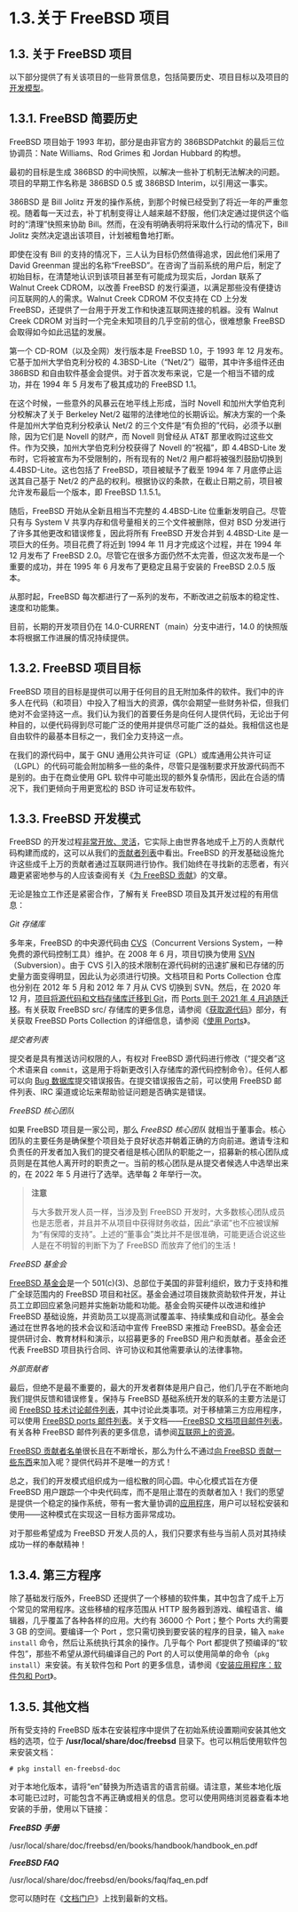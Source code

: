 # 1.3.关于 FreeBSD 项目

## 1.3. 关于 FreeBSD 项目

以下部分提供了有关该项目的一些背景信息，包括简要历史、项目目标以及项目的[开发模型](https://docs.freebsd.org/en/books/dev-model/)。

## 1.3.1. FreeBSD 简要历史

FreeBSD 项目始于 1993 年初，部分是由非官方的 386BSDPatchkit 的最后三位协调员：Nate Williams、Rod Grimes 和 Jordan Hubbard 的构想。

最初的目标是生成 386BSD 的中间快照，以解决一些补丁机制无法解决的问题。项目的早期工作名称是 386BSD 0.5 或 386BSD Interim，以引用这一事实。

386BSD 是 Bill Jolitz 开发的操作系统，到那个时候已经受到了将近一年的严重忽视。随着每一天过去，补丁机制变得让人越来越不舒服，他们决定通过提供这个临时的“清理”快照来协助 Bill。然而，在没有明确表明将采取什么行动的情况下，Bill Jolitz 突然决定退出该项目，计划被粗鲁地打断。

即使在没有 Bill 的支持的情况下，三人认为目标仍然值得追求，因此他们采用了 David Greenman 提出的名称“FreeBSD”。在咨询了当前系统的用户后，制定了初始目标，在清楚地认识到该项目甚至有可能成为现实后，Jordan 联系了 Walnut Creek CDROM，以改善 FreeBSD 的发行渠道，以满足那些没有便捷访问互联网的人的需求。Walnut Creek CDROM 不仅支持在 CD 上分发 FreeBSD，还提供了一台用于开发工作和快速互联网连接的机器。没有 Walnut Creek CDROM 对当时一个完全未知项目的几乎空前的信心，很难想象 FreeBSD 会取得如今如此迅猛的发展。

第一个 CD-ROM（以及全网）发行版本是 FreeBSD 1.0，于 1993 年 12 月发布。它基于加州大学伯克利分校的 4.3BSD-Lite（“Net/2”）磁带，其中许多组件还由 386BSD 和自由软件基金会提供。对于首次发布来说，它是一个相当不错的成功，并在 1994 年 5 月发布了极其成功的 FreeBSD 1.1。

在这个时候，一些意外的风暴云在地平线上形成，当时 Novell 和加州大学伯克利分校解决了关于 Berkeley Net/2 磁带的法律地位的长期诉讼。解决方案的一个条件是加州大学伯克利分校承认 Net/2 的三个文件是“有负担的”代码，必须予以删除，因为它们是 Novell 的财产，而 Novell 则曾经从 AT&T 那里收购过这些文件。作为交换，加州大学伯克利分校获得了 Novell 的“祝福”，即 4.4BSD-Lite 发布时，它将被宣布为不受限制的，所有现有的 Net/2 用户都将被强烈鼓励切换到 4.4BSD-Lite。这也包括了 FreeBSD，项目被赋予了截至 1994 年 7 月底停止运送其自己基于 Net/2 的产品的权利。根据协议的条款，在截止日期之前，项目被允许发布最后一个版本，即 FreeBSD 1.1.5.1。

随后，FreeBSD 开始从全新且相当不完整的 4.4BSD-Lite 位重新发明自己。尽管只有与 System V 共享内存和信号量相关的三个文件被删除，但对 BSD 分发进行了许多其他更改和错误修复，因此将所有 FreeBSD 开发合并到 4.4BSD-Lite 是一项巨大的任务。项目花费了将近到 1994 年 11 月才完成这个过程，并在 1994 年 12 月发布了 FreeBSD 2.0。尽管它在很多方面仍然不太完善，但这次发布是一个重要的成功，并在 1995 年 6 月发布了更稳定且易于安装的 FreeBSD 2.0.5 版本。

从那时起，FreeBSD 每次都进行了一系列的发布，不断改进之前版本的稳定性、速度和功能集。

目前，长期的开发项目仍在 14.0-CURRENT（main）分支中进行，14.0 的快照版本将根据工作进展的情况持续提供。

## 1.3.2. FreeBSD 项目目标

FreeBSD 项目的目标是提供可以用于任何目的且无附加条件的软件。我们中的许多人在代码（和项目）中投入了相当大的资源，偶尔会期望一些财务补偿，但我们绝对不会坚持这一点。我们认为我们的首要任务是向任何人提供代码，无论出于何种目的，以便代码得到尽可能广泛的使用并提供尽可能广泛的益处。我相信这也是自由软件的最基本目标之一，我们全力支持这一点。

在我们的源代码中，属于 GNU 通用公共许可证（GPL）或库通用公共许可证（LGPL）的代码可能会附加稍多一些的条件，尽管只是强制要求开放源代码而不是别的。由于在商业使用 GPL 软件中可能出现的额外复杂情形，因此在合适的情况下，我们更倾向于用更宽松的 BSD 许可证发布软件。

## 1.3.3. FreeBSD 开发模式

FreeBSD 的开发过程[非常开放、灵活](https://docs.freebsd.org/en/books/dev-model/)，它实际上由世界各地成千上万的人贡献代码构建而成的，这可以从我们的[贡献者列表](https://docs.freebsd.org/en/articles/contributors/)中看出。FreeBSD 的开发基础设施允许这些成千上万的贡献者通过互联网进行协作。我们始终在寻找新的志愿者，有兴趣更紧密地参与的人应该查阅有关《[为 FreeBSD 贡献](https://docs.freebsd.org/en/articles/contributing/)》的文章。

无论是独立工作还是紧密合作，了解有关 FreeBSD 项目及其开发过程的有用信息：

_Git 存储库_

多年来，FreeBSD 的中央源代码由 [CVS](https://www.nongnu.org/cvs/)（Concurrent Versions System，一种免费的源代码控制工具）维护。在 2008 年 6 月，项目切换为使用 [SVN](https://subversion.apache.org/)（Subversion）。由于 CVS 引入的技术限制在源代码树的迅速扩展和已存储的历史量方面变得明显，因此认为必须进行切换。文档项目和 Ports Collection 仓库也分别在 2012 年 5 月和 2012 年 7 月从 CVS 切换到 SVN。然后，在 2020 年 12 月，[项目将源代码和文档存储库迁移到 Git](https://www.freebsd.org/status/report-2020-10-2020-12.html#Git-Migration-Working-Group)，而 [Ports 则于 2021 年 4 月追随迁移](https://www.freebsd.org/status/report-2021-04-2021-06/#_git_migration_working_group)。有关获取 FreeBSD src/ 存储库的更多信息，请参阅《[获取源代码](https://docs.freebsd.org/en/books/handbook/cutting-edge/#synching)》部分，有关获取 FreeBSD Ports Collection 的详细信息，请参阅《[使用 Ports](https://docs.freebsd.org/en/books/handbook/ports/#ports-using)》。

_提交者列表_

提交者是具有推送访问权限的人，有权对 FreeBSD 源代码进行修改（“提交者”这个术语来自 `commit`，这是用于将新更改引入存储库的源代码控制命令）。任何人都可以向 [Bug 数据库](https://bugs.freebsd.org/submit/)提交错误报告。在提交错误报告之前，可以使用 FreeBSD 邮件列表、IRC 渠道或论坛来帮助验证问题是否确实是错误。

_FreeBSD 核心团队_

如果 FreeBSD 项目是一家公司，那么 _FreeBSD 核心团队_ 就相当于董事会。核心团队的主要任务是确保整个项目处于良好状态并朝着正确的方向前进。邀请专注和负责任的开发者加入我们的提交者组是核心团队的职能之一，招募新的核心团队成员则是在其他人离开时的职责之一。当前的核心团队是从提交者候选人中选举出来的，在 2022 年 5 月进行了选举。选举每 2 年举行一次。

> **注意**
>
> 与大多数开发人员一样，当涉及到 FreeBSD 开发时，大多数核心团队成员也是志愿者，并且并不从项目中获得财务收益，因此“承诺”也不应被误解为“有保障的支持”。上述的“董事会”类比并不是很准确，可能更适合说这些人是在不明智的判断下为了 FreeBSD 而放弃了他们的生活！

_FreeBSD 基金会_

[FreeBSD 基金会](https://freebsdfoundation.org/)是一个 501(c)(3)、总部位于美国的非营利组织，致力于支持和推广全球范围内的 FreeBSD 项目和社区。基金会通过项目拨款资助软件开发，并让员工立即回应紧急问题并实施新功能和功能。基金会购买硬件以改进和维护 FreeBSD 基础设施，并资助员工以提高测试覆盖率、持续集成和自动化。基金会通过在世界各地的技术会议和活动中宣传 FreeBSD 来推动 FreeBSD。基金会还提供研讨会、教育材料和演示，以招募更多的 FreeBSD 用户和贡献者。基金会还代表 FreeBSD 项目执行合同、许可协议和其他需要承认的法律事物。

_外部贡献者_

最后，但绝不是最不重要的，最大的开发者群体是用户自己，他们几乎在不断地向我们提供反馈和错误修复。保持与 FreeBSD 基础系统开发的联系的主要方法是订阅 [FreeBSD 技术讨论邮件列表](https://lists.freebsd.org/subscription/freebsd-hackers)，其中讨论此类事项。对于移植第三方应用程序，可以使用 [FreeBSD ports 邮件列表](https://lists.freebsd.org/subscription/freebsd-ports)。关于文档——[FreeBSD 文档项目邮件列表](https://lists.freebsd.org/subscription/freebsd-doc)。有关各种 FreeBSD 邮件列表的更多信息，请参阅[互联网上的资源](https://docs.freebsd.org/en/books/handbook/eresources/#eresources)。

[FreeBSD 贡献者名单](https://docs.freebsd.org/en/articles/contributors/)很长且在不断增长，那么为什么不通过[向 FreeBSD 贡献一些东西](https://docs.freebsd.org/en/articles/contributing/)来加入呢？提供代码并不是唯一的方式！

总之，我们的开发模式组织成为一组松散的同心圆。中心化模式旨在方便 FreeBSD 用户跟踪一个中央代码库，而不是阻止潜在的贡献者加入！我们的愿望是提供一个稳定的操作系统，带有一套大量协调的[应用程序](https://docs.freebsd.org/en/books/handbook/ports/#ports)，用户可以轻松安装和使用——这种模式在实现这一目标方面非常成功。

对于那些希望成为 FreeBSD 开发人员的人，我们只要求有些与当前人员对其持续成功一样的奉献精神！

## 1.3.4. 第三方程序

除了基础发行版外，FreeBSD 还提供了一个移植的软件集，其中包含了成千上万个常见的常用程序。这些移植的程序范围从 HTTP 服务器到游戏、编程语言、编辑器，几乎覆盖了各种各样的应用。大约有 36000 个 Port；整个 Ports 大约需要 3 GB 的空间。要编译一个 Port ，您只需切换到要安装的程序的目录，输入 `make install` 命令，然后让系统执行其余的操作。几乎每个 Port 都提供了预编译的“软件包”，那些不希望从源代码编译自己的 Port 的人可以使用简单的命令（`pkg install`）来安装。有关软件包和 Port 的更多信息，请参阅《[安装应用程序：软件包和 Port](https://docs.freebsd.org/en/books/handbook/ports/#ports)》。

## 1.3.5. 其他文档

所有受支持的 FreeBSD 版本在安装程序中提供了在初始系统设置期间安装其他文档的选项，位于 **/usr/local/share/doc/freebsd** 目录下。也可以稍后使用软件包来安装文档：

```shell-sessionl
# pkg install en-freebsd-doc
```

对于本地化版本，请将“en”替换为所选语言的语言前缀。请注意，某些本地化版本可能已过时，可能包含不再正确或相关的信息。您可以使用网络浏览器查看本地安装的手册，使用以下链接：

**_FreeBSD 手册_**

/usr/local/share/doc/freebsd/en/books/handbook/handbook_en.pdf

**_FreeBSD FAQ_**

/usr/local/share/doc/freebsd/en/books/faq/faq_en.pdf

您可以随时在《[文档门户](https://docs.freebsd.org/)》上找到最新的文档。

